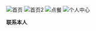 ![首页](https://github.com/user-attachments/assets/f2d531d2-1d81-4270-86f0-27c7f64dd731)
![首页2](https://github.com/user-attachments/assets/9fc6dd0d-b3d2-4bc2-8007-cf0024b43e36)
![点餐](https://github.com/user-attachments/assets/af4dbe48-69ab-45eb-8fd2-94e2f4932c8d)
![个人中心](https://github.com/user-attachments/assets/b1baf832-2eb6-4737-b70e-1a60f4992edd)

**联系本人**
